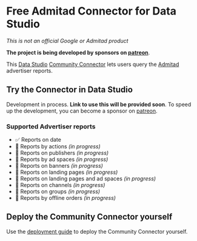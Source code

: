 # Free Admitad Connector for Data Studio

*This is not an official Google or Admitad product*

**The project is being developed by sponsors on [patreon](https://www.patreon.com/Kozack)**.


This [Data Studio](https://datastudio.google.com) [Community
Connector](https://developers.google.com/datastudio/connector) lets users query
the [Admitad](https://admitad.com/) advertiser reports.

## Try the Connector in Data Studio

Development in process. **Link to use this will be provided soon**. To speed up the development, you can become a sponsor on [patreon](https://www.patreon.com/Kozack).

### Supported Advertiser reports

- ✅ Reports on date
- 🚧 Reports by actions *(in progress)*
- 🚧 Reports on publishers *(in progress)*
- 🚧 Reports by ad spaces *(in progress)*
- 🚧 Reports on banners *(in progress)*
- 🚧 Reports on landing pages *(in progress)*
- 🚧 Reports on landing pages and ad spaces *(in progress)*
- 🚧 Reports on channels *(in progress)*
- 🚧 Reports on groups *(in progress)*
- 🚧 Reports by offline orders *(in progress)*

## Deploy the Community Connector yourself

Use the [deployment guide](https://github.com/googledatastudio/community-connectors/blob/master/deploy.md) to deploy the Community Connector
yourself.
